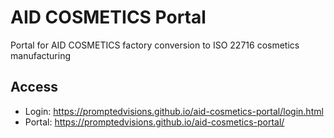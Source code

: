 # AID COSMETICS Portal

Portal for AID COSMETICS factory conversion to ISO 22716 cosmetics manufacturing

## Access
- Login: https://promptedvisions.github.io/aid-cosmetics-portal/login.html
- Portal: https://promptedvisions.github.io/aid-cosmetics-portal/
